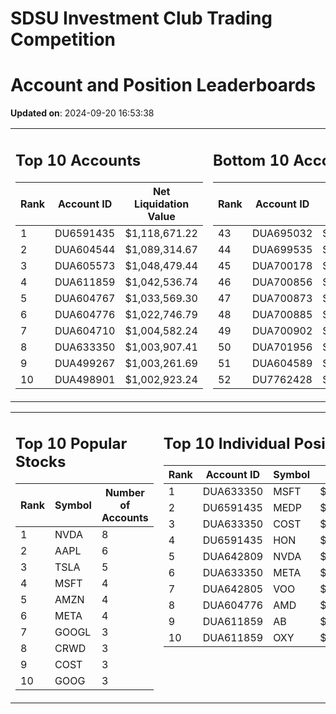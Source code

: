 # SDSU Investment Club Trading Competition 
 # Account and Position Leaderboards

**Updated on**: 2024-09-20 16:53:38

<table><tr><td valign="top">

## Top 10 Accounts
| Rank | Account ID | Net Liquidation Value |
|------|------------|-----------------------|
| 1 | DU6591435 | $1,118,671.22 |
| 2 | DUA604544 | $1,089,314.67 |
| 3 | DUA605573 | $1,048,479.44 |
| 4 | DUA611859 | $1,042,536.74 |
| 5 | DUA604767 | $1,033,569.30 |
| 6 | DUA604776 | $1,022,746.79 |
| 7 | DUA604710 | $1,004,582.24 |
| 8 | DUA633350 | $1,003,907.41 |
| 9 | DUA499267 | $1,003,261.69 |
| 10 | DUA498901 | $1,002,923.24 |

</td><td valign="top">

## Bottom 10 Accounts
| Rank | Account ID | Net Liquidation Value |
|------|------------|-----------------------|
| 43 | DUA695032 | $1,000,265.66 |
| 44 | DUA699535 | $1,000,265.66 |
| 45 | DUA700178 | $1,000,265.66 |
| 46 | DUA700856 | $1,000,265.66 |
| 47 | DUA700873 | $1,000,265.66 |
| 48 | DUA700885 | $1,000,265.66 |
| 49 | DUA700902 | $1,000,265.66 |
| 50 | DUA701956 | $1,000,265.66 |
| 51 | DUA604589 | $991,470.59 |
| 52 | DU7762428 | $989,383.45 |

</td></tr></table>

<table><tr><td valign="top">

## Top 10 Popular Stocks
| Rank | Symbol | Number of Accounts |
|------|--------|--------------------|
| 1 | NVDA | 8 |
| 2 | AAPL | 6 |
| 3 | TSLA | 5 |
| 4 | MSFT | 4 |
| 5 | AMZN | 4 |
| 6 | META | 4 |
| 7 | GOOGL | 3 |
| 8 | CRWD | 3 |
| 9 | COST | 3 |
| 10 | GOOG | 3 |

</td><td valign="top">

## Top 10 Individual Positions
| Rank | Account ID | Symbol | Cost | Total Value |
|------|------------|--------|-----------|-------------|
| 1 | DUA633350 | MSFT | $131,449.52 | $131,449.52 |
| 2 | DU6591435 | MEDP | $95,831.10 | $95,831.10 |
| 3 | DUA633350 | COST | $90,531.01 | $90,531.01 |
| 4 | DU6591435 | HON | $80,234.00 | $80,234.00 |
| 5 | DUA642809 | NVDA | $59,176.53 | $59,176.53 |
| 6 | DUA633350 | META | $53,514.01 | $53,514.01 |
| 7 | DUA642805 | VOO | $51,070.01 | $51,070.01 |
| 8 | DUA604776 | AMD | $50,629.52 | $50,629.52 |
| 9 | DUA611859 | AB | $50,007.43 | $50,007.43 |
| 10 | DUA611859 | OXY | $50,004.98 | $50,004.98 |

</td></tr></table>
